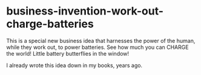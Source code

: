 # business-invention-work-out-charge-batteries
This is a special new business idea that harnesses the power of the human, while they work out, to power batteries. See how much you can CHARGE the world! Little battery butterflies in the window!

I already wrote this idea down in my books, years ago.
